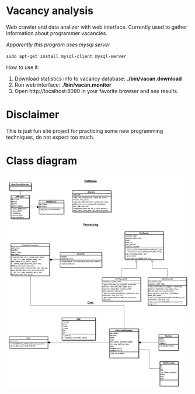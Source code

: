 Vacancy analysis
================
Web crawler and data analizer with web interface.
Currently used to gather information about programmer vacancies.

*Apparently this program uses mysql server*

``sudo apt-get install mysql-client mysql-server``

How to use it:

1. Download statistics info to vacancy database: **./bin/vacan.download**
1. Run web interface: **./bin/vacan.monitor**
1. Open http://localhost:8080 in your favorite browser and see results.

Disclaimer
================

This is just fun site project for practicing some new programming techniques, do not expect too much.

Class diagram
================
![](https://raw.githubusercontent.com/dmitryhd/vacancy_analysis/analysis/project/development_doc/vacan_class_diagram.png)


